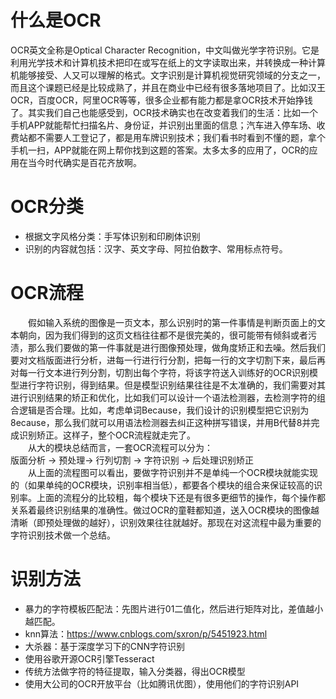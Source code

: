# 什么是OCR
OCR英文全称是Optical Character Recognition，中文叫做光学字符识别。它是利用光学技术和计算机技术把印在或写在纸上的文字读取出来，并转换成一种计算机能够接受、人又可以理解的格式。文字识别是计算机视觉研究领域的分支之一，而且这个课题已经是比较成熟了，并且在商业中已经有很多落地项目了。比如汉王OCR，百度OCR，阿里OCR等等，很多企业都有能力都是拿OCR技术开始挣钱了。其实我们自己也能感受到，OCR技术确实也在改变着我们的生活：比如一个手机APP就能帮忙扫描名片、身份证，并识别出里面的信息；汽车进入停车场、收费站都不需要人工登记了，都是用车牌识别技术；我们看书时看到不懂的题，拿个手机一扫，APP就能在网上帮你找到这题的答案。太多太多的应用了，OCR的应用在当今时代确实是百花齐放啊。
# OCR分类
* 根据文字风格分类：手写体识别和印刷体识别
* 识别的内容就包括：汉字、英文字母、阿拉伯数字、常用标点符号。
# OCR流程
&emsp;&emsp;假如输入系统的图像是一页文本，那么识别时的第一件事情是判断页面上的文本朝向，因为我们得到的这页文档往往都不是很完美的，很可能带有倾斜或者污渍，那么我们要做的第一件事就是进行图像预处理，做角度矫正和去噪。然后我们要对文档版面进行分析，进每一行进行行分割，把每一行的文字切割下来，最后再对每一行文本进行列分割，切割出每个字符，将该字符送入训练好的OCR识别模型进行字符识别，得到结果。但是模型识别结果往往是不太准确的，我们需要对其进行识别结果的矫正和优化，比如我们可以设计一个语法检测器，去检测字符的组合逻辑是否合理。比如，考虑单词Because，我们设计的识别模型把它识别为8ecause，那么我们就可以用语法检测器去纠正这种拼写错误，并用B代替8并完成识别矫正。这样子，整个OCR流程就走完了。  
&emsp;&emsp;从大的模块总结而言，一套OCR流程可以分为：  
    版面分析 -> 预处理-> 行列切割 -> 字符识别 -> 后处理识别矫正  
&emsp;&emsp;从上面的流程图可以看出，要做字符识别并不是单纯一个OCR模块就能实现的（如果单纯的OCR模块，识别率相当低），都要各个模块的组合来保证较高的识别率。上面的流程分的比较粗，每个模块下还是有很多更细节的操作，每个操作都关系着最终识别结果的准确性。做过OCR的童鞋都知道，送入OCR模块的图像越清晰（即预处理做的越好），识别效果往往就越好。那现在对这流程中最为重要的字符识别技术做一个总结。
# 识别方法
* 暴力的字符模板匹配法：先图片进行01二值化，然后进行矩阵对比，差值越小越匹配。
* knn算法：https://www.cnblogs.com/sxron/p/5451923.html
* 大杀器：基于深度学习下的CNN字符识别
* 使用谷歌开源OCR引擎Tesseract
* 传统方法做字符的特征提取，输入分类器，得出OCR模型
* 使用大公司的OCR开放平台（比如腾讯优图），使用他们的字符识别API
    